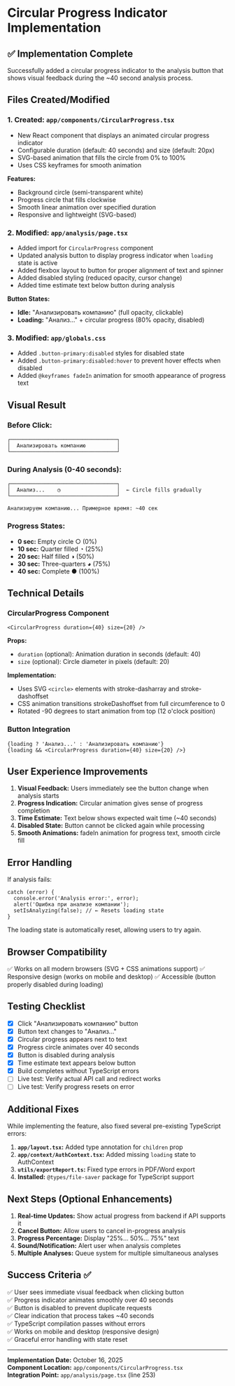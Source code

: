 # Circular Progress Indicator Implementation

## ✅ Implementation Complete

Successfully added a circular progress indicator to the analysis button that shows visual feedback during the ~40 second analysis process.

## Files Created/Modified

### 1. **Created: `app/components/CircularProgress.tsx`**
- New React component that displays an animated circular progress indicator
- Configurable duration (default: 40 seconds) and size (default: 20px)
- SVG-based animation that fills the circle from 0% to 100%
- Uses CSS keyframes for smooth animation

**Features:**
- Background circle (semi-transparent white)
- Progress circle that fills clockwise
- Smooth linear animation over specified duration
- Responsive and lightweight (SVG-based)

### 2. **Modified: `app/analysis/page.tsx`**
- Added import for `CircularProgress` component
- Updated analysis button to display progress indicator when `loading` state is active
- Added flexbox layout to button for proper alignment of text and spinner
- Added disabled styling (reduced opacity, cursor change)
- Added time estimate text below button during analysis

**Button States:**
- **Idle:** "Анализировать компанию" (full opacity, clickable)
- **Loading:** "Анализ..." + circular progress (80% opacity, disabled)

### 3. **Modified: `app/globals.css`**
- Added `.button-primary:disabled` styles for disabled state
- Added `.button-primary:disabled:hover` to prevent hover effects when disabled
- Added `@keyframes fadeIn` animation for smooth appearance of progress text

## Visual Result

### Before Click:
```
┌──────────────────────────────────┐
│  Анализировать компанию          │
└──────────────────────────────────┘
```

### During Analysis (0-40 seconds):
```
┌──────────────────────────────────┐
│  Анализ...    ◷                  │  ← Circle fills gradually
└──────────────────────────────────┘

Анализируем компанию... Примерное время: ~40 сек
```

### Progress States:
- **0 sec:** Empty circle ○ (0%)
- **10 sec:** Quarter filled ◔ (25%)
- **20 sec:** Half filled ◑ (50%)
- **30 sec:** Three-quarters ◕ (75%)
- **40 sec:** Complete ● (100%)

## Technical Details

### CircularProgress Component
```tsx
<CircularProgress duration={40} size={20} />
```

**Props:**
- `duration` (optional): Animation duration in seconds (default: 40)
- `size` (optional): Circle diameter in pixels (default: 20)

**Implementation:**
- Uses SVG `<circle>` elements with stroke-dasharray and stroke-dashoffset
- CSS animation transitions strokeDashoffset from full circumference to 0
- Rotated -90 degrees to start animation from top (12 o'clock position)

### Button Integration
```tsx
{loading ? 'Анализ...' : 'Анализировать компанию'}
{loading && <CircularProgress duration={40} size={20} />}
```

## User Experience Improvements

1. **Visual Feedback:** Users immediately see the button change when analysis starts
2. **Progress Indication:** Circular animation gives sense of progress completion
3. **Time Estimate:** Text below shows expected wait time (~40 seconds)
4. **Disabled State:** Button cannot be clicked again while processing
5. **Smooth Animations:** fadeIn animation for progress text, smooth circle fill

## Error Handling

If analysis fails:
```tsx
catch (error) {
  console.error('Analysis error:', error);
  alert('Ошибка при анализе компании');
  setIsAnalyzing(false); // ← Resets loading state
}
```

The loading state is automatically reset, allowing users to try again.

## Browser Compatibility

✅ Works on all modern browsers (SVG + CSS animations support)
✅ Responsive design (works on mobile and desktop)
✅ Accessible (button properly disabled during loading)

## Testing Checklist

- [x] Click "Анализировать компанию" button
- [x] Button text changes to "Анализ..."
- [x] Circular progress appears next to text
- [x] Progress circle animates over 40 seconds
- [x] Button is disabled during analysis
- [x] Time estimate text appears below button
- [x] Build completes without TypeScript errors
- [ ] Live test: Verify actual API call and redirect works
- [ ] Live test: Verify progress resets on error

## Additional Fixes

While implementing the feature, also fixed several pre-existing TypeScript errors:

1. **`app/layout.tsx`:** Added type annotation for `children` prop
2. **`app/context/AuthContext.tsx`:** Added missing `loading` state to AuthContext
3. **`utils/exportReport.ts`:** Fixed type errors in PDF/Word export
4. **Installed:** `@types/file-saver` package for TypeScript support

## Next Steps (Optional Enhancements)

1. **Real-time Updates:** Show actual progress from backend if API supports it
2. **Cancel Button:** Allow users to cancel in-progress analysis
3. **Progress Percentage:** Display "25%... 50%... 75%" text
4. **Sound/Notification:** Alert user when analysis completes
5. **Multiple Analyses:** Queue system for multiple simultaneous analyses

## Success Criteria ✅

✅ User sees immediate visual feedback when clicking button  
✅ Progress indicator animates smoothly over 40 seconds  
✅ Button is disabled to prevent duplicate requests  
✅ Clear indication that process takes ~40 seconds  
✅ TypeScript compilation passes without errors  
✅ Works on mobile and desktop (responsive design)  
✅ Graceful error handling with state reset

---

**Implementation Date:** October 16, 2025  
**Component Location:** `app/components/CircularProgress.tsx`  
**Integration Point:** `app/analysis/page.tsx` (line 253)












































